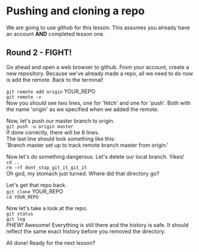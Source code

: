 Pushing and cloning a repo
===
We are going to use github for this lesson.
This assumes you already have an account **AND** completed lesson one.

Round 2 - FIGHT!
---
Go ahead and open a web browser to github.
From your account,  create a new repository.
Because we've already made a repo, all we need to do now is add the remote.
Back to the terminal!

`git remote add origin` YOUR_REPO  
`git remote -v`  
Now you should see two lines, one for 'fetch' and one for 'push'. 
Both with the name 'origin' as we specified when we added the remote.

Now, let's push our master branch to origin.  
`git push -u origin master`  
If done correctly, there will be 8 lines.  
The last line should look something like this:  
'Branch master set up to track remote branch master from origin.'

Now let's do something dangerous.
Let's delete our local branch.  Yikes!  
`cd ..`  
`rm -rf dont_stop_git_it_git_it`  
Oh god, my stomach just turned.  Where did that directory go?

Let's get that repo back.  
`git clone` YOUR_REPO  
`cd YOUR_REPO`

Now let's take a look at the repo.  
`git status`  
`git log`  
*PHEW!* Awesome! Everything is still there and the history is safe.
It should reflect the same exact history before you removed the directory.

All done! Ready for the next lesson?